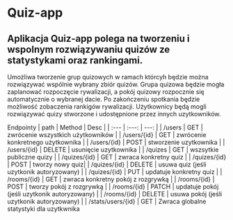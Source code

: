 
# Quiz-app
## Aplikacja Quiz-app polega na tworzeniu i wspolnym rozwiązywaniu quizów ze statystykami oraz rankingami.
Umożliwa tworzenie grup quizowych w ramach którcyh będzie można rozwiązywać wspólnie wybrany zbiór quizów. 
Grupa quizowa będzie mogła zaplanować rozpoczęcie rywalizacji, a pokój quizowy rozpocznie się automatycznie o wybranej dacie.
Po zakończeniu spotkania będzie możliwość zobaczenia rankigów rywalizacji.
Użytkownicy będą mogli rozwiązywać quizy stworzone i udostępnione przez innych uzytkowników. 

Endpointy
| path | Method | Desc |
| :---         |     :---:      |          ---: |
| /users  | GET     | zwrócenie wszystkich użytkowników    |
| /users/{id}     | GET       | zwrócenie konkretnego użytkownika      |
| /users/{id}  | POST     | stworzenie uzytkownika |
| /users/{id}  | DELETE     | usunięcie uzytkownika    |
| /quizes | GET | wszsytkie publiczne quizy |
| /quizes/{id} | GET | zwraca konkretny quiz |
| /quizes/{id} | POST | tworzy nowy quiz|
| /quizes/{id} | DELETE | usuwa quiz (jeśli uzytkonik autoryzowany) |
| /quizes/{id} | PUT | updatuje konkretny quiz |
| /rooms/{id} | GET | zwraca konkretny pokój z rozgrywką |
| /rooms/{id} | POST | tworzy pokój z rozgrywką |
| /rooms/{id} | PATCH | updatuje pokój (jeśli uzytkonik autoryzowany) |
| /rooms/{id} | DELETE | usuwa pokój (jeśli uzytkonik autoryzowany) |
| /stats/users/{id} | GET | Zwraca globalne statystyki dla uzytkwnika

